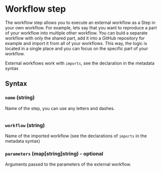 # Workflow step

The workflow step allows you to execute an external workflow as a Step in your own workflow. For example, lets say that you want to reproduce a part of your workflow into multiple other workflow. You can buld a separate workflow with only the shared part, add it into a GitHub repository for example and import it from all of your workflows. This way, the logic is located in a single place and you can focus on the specific part of your workflow.

External workflows work with `imports`, see the declaration in the metadata syntax

## Syntax

### `name` (string)
Name of the step, you can use any letters and dashes.

```yaml

```

### `workflow` (string)
Name of the imported workflow (see the declarations of `imports` in the metadata syntax)

### `parameters` (map\[string\]string) - optional
Arguments passed to the parameters of the external workflow.

